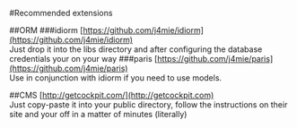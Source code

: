 #Recommended extensions

##ORM
###idiorm
[https://github.com/j4mie/idiorm](https://github.com/j4mie/idiorm)  
Just drop it into the libs directory and after configuring the database credentials your on your way
###paris
[https://github.com/j4mie/paris](https://github.com/j4mie/paris)  
Use in conjunction with idiorm if you need to use models.

##CMS
[http://getcockpit.com/](http://getcockpit.com)  
Just copy-paste it into your public directory, follow the instructions on their site and your off in a matter of minutes (literally)